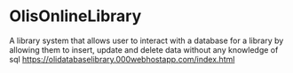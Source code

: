 # OlisOnlineLibrary
A library system that allows user to interact with a database for a library by allowing them to insert, update and delete data without any knowledge of sql
https://olidatabaselibrary.000webhostapp.com/index.html
